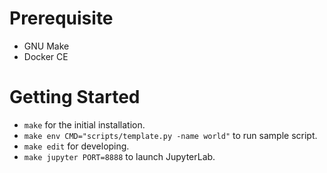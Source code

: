 # Prerequisite
* GNU Make
* Docker CE

# Getting Started
* `make` for the initial installation.
* `make env CMD="scripts/template.py -name world"` to run sample script.
* `make edit` for developing.
* `make jupyter PORT=8888` to launch JupyterLab.
